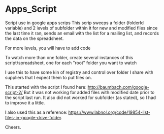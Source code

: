 # Apps_Script
Script use in google apps scrips
This scrip sweeps a folder (folderId variable) and 2 levels of subfolder within it for new and modified files since the last time it ran, sends an email with the list for a mailing list, and records the data on the spreadsheet.

For more levels, you will have to add code

To watch more than one folder, create several instances of this script/spreadsheet, one for each "root" folder you want to watch

I use this to have some kin of registry and control over folder I share with suppliers that I expect them to put files on. 

This started with the script I found here: http://baumbach.com/google-script-2/
But it was not working for added files with modified date prior to the script last run. It also did not worked for subfolder (as stated), so I had to improve it a little.

I also used this as a reference: https://www.labnol.org/code/19854-list-files-in-google-drive-folder.

Cheers.
